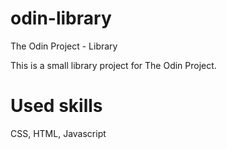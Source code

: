 # odin-library

The Odin Project - Library

This is a small library project for The Odin Project. 

# Used skills
CSS, HTML, Javascript